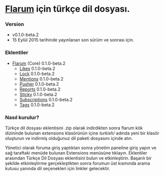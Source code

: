 # [Flarum](http://flarum.org/) için türkçe dil dosyası.

### Version

- v0.1.0-beta.2 
- 15 Eylül 2015 tarihinde yayınlanan son sürüm ve sonrası için.

### Eklentiler

- [Flarum](https://github.com/flarum/core) (Core) 0.1.0-beta.2
	- [Likes](https://github.com/flarum/likes) 0.1.0-beta.2
	- [Lock](https://github.com/flarum/lock) 0.1.0-beta.2
	- [Mentions](https://github.com/flarum/mentions) 0.1.0-beta.2
	- [Pusher](https://github.com/flarum/pusher) 0.1.0-beta.2
	- [Reports](https://github.com/flarum/reports) 0.1.0-beta.2
	- [Sticky](https://github.com/flarum/sticky) 0.1.0-beta.2
	- [Subscriptions](https://github.com/flarum/subscriptions) 0.1.0-beta.2
	- [Tags](https://github.com/flarum/tags) 0.1.0-beta.2

### Nasıl kurulur?

Türkçe dil dosyası eklentisini .zip olarak indirdikten sonra flarum kök dizininde bulunan extensions klasörünün içine *turkish/* adında yeni bir klasör oluşturun ve indirmiş olduğunuz dil paketi dosyasını içinde atın.

Yönetici olarak foruma giriş yaptıktan sonra yönetim paneline giriş yapın ve sağ taraftaki menüde bulunan Extensions menüsüne tıklayın. Eklentiler arasından Türkçe Dil Dosyası eklentisini bulun ve etkinleştirin. Başarılı bir şekilde etkinleştirme gerçekleştikten sonra forumun üst kısmında arama kutusu yanında dil seçenekleri için linkler gelecektir.

